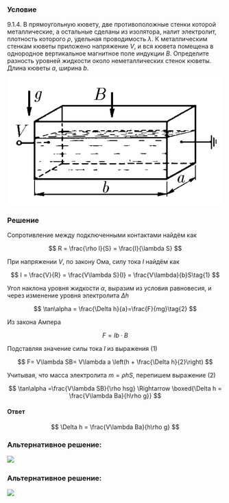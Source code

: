 ###  Условие

$9.1.4.$ В прямоугольную кювету, две противоположные стенки которой металлические, а остальные сделаны из изолятора, налит электролит, плотность которого $\rho$, удельная проводимость $\lambda$. К металлическим стенкам кюветы приложено напряжение $V$, и вся кювета помещена в однородное вертикальное магнитное поле индукции $B$. Определите разность уровней жидкости около неметаллических стенок кюветы. Длина кюветы $a$, ширина $b$.

![ К задаче $9.1.4$ |545x321, 39%](../../img/9.1.4/statement.png)

### Решение

Сопротивление между подключенными контактами найдём как

$$
R = \frac{\rho l}{S} = \frac{l}{\lambda S}
$$

При напряжении $V$, по закону Ома, силу тока $I$ найдём как

$$
I = \frac{V}{R} = \frac{V\lambda S}{l} = \frac{V\lambda}{b}S\tag{1}
$$

Угол наклона уровня жидкости $\alpha$, выразим из условия равновесия, и через изменение уровня электролита $\Delta h$

$$
\tan\alpha = \frac{\Delta h}{a}=\frac{F}{mg}\tag{2}
$$

Из закона Ампера

$$
F = Ib \cdot B
$$

Подставляя значение силы тока $I$ из выражения $(1)$

$$
F= V\lambda SB= V\lambda a \left(h + \frac{\Delta h}{2}\right)
$$

Учитывая, что масса электролита $m = \rho hS$, перепишем выражение $(2)$

$$
\tan\alpha =\frac{V\lambda SB}{\rho hsg} \Rightarrow \boxed{\Delta h = \frac{V\lambda Ba}{h\rho g}}
$$

#### Ответ

$$
\Delta h = \frac{V\lambda Ba}{h\rho g}
$$

###  Альтернативное решение:

![](https://www.youtube.com/embed/l2MRg-lAGDg)

###  Альтернативное решение:

![](https://www.youtube.com/embed/NtG2I-x3XU4)